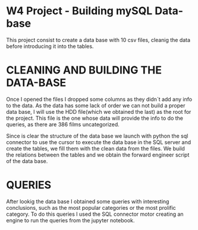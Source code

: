 # W4 Project - Building mySQL Data-base 
This project consist to create a data base with 10 csv files, cleanig the data before introducing it into the tables.

# CLEANING AND BUILDING THE DATA-BASE
Once I opened the files I dropped some columns as they didn´t add any info to the data. As the data has some lack of order we can not build a proper data base, I will use the HDD file(which we obtained the last) as the root for the project. This file is the one whose data will provide the info to do the queries, as there are 386 films uncategorized. 

Since is clear the structure of the data base we launch with python the sql connector to use the cursor to execute the data base in the SQL server and create the tables, we fill them with the clean data from the files. We build the relations between the tables and we obtain the forward engineer script of the data base. 

# QUERIES

After lookig the data base I obtained some queries with interesting conclusions, such as the most popular categories or the most prolific category. To do this queries I used the SQL connector motor creating an engine to run the queries from the jupyter notebook.





